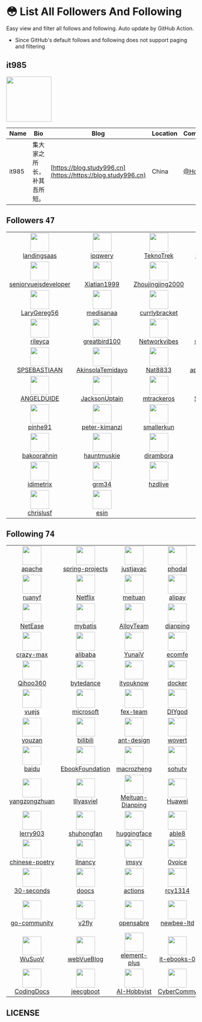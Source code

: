 # 😳 List All Followers And Following

 Easy view and filter all follows and following. Auto update by GitHub Action.

- Since GitHub's default follows and following does not support paging and filtering

## it985

<img src="https://private-avatars.githubusercontent.com/u/62421120?jwt=eyJhbGciOiJIUzI1NiIsInR5cCI6IkpXVCJ9.eyJpc3MiOiJnaXRodWIuY29tIiwiYXVkIjoicmF3LmdpdGh1YnVzZXJjb250ZW50LmNvbSIsImtleSI6ImtleTEiLCJleHAiOjE3MzQ2MjE3ODAsIm5iZiI6MTczNDYyMDU4MCwicGF0aCI6Ii91LzYyNDIxMTIwIn0.Ti0HHlPISZYPxPCIPzi6G5D4WeGWBOpH-crtEZoss-8&v=4" width="120" />

| Name | Bio | Blog | Location | Company |
| -- | -- | -- | -- | -- |
| it985 | 集大家之所长，补其吾所短。 | [https://blog.study996.cn](https://https://blog.study996.cn) | China | [@Home](https://github.com/Home) |

## Followers <kbd>47</kbd>

<table>
  <tr>
    <td width="150" align="center">
      <a href="https://github.com/landingsaas">
        <img src="https://private-avatars.githubusercontent.com/u/189771701?jwt=eyJhbGciOiJIUzI1NiIsInR5cCI6IkpXVCJ9.eyJpc3MiOiJnaXRodWIuY29tIiwiYXVkIjoicmF3LmdpdGh1YnVzZXJjb250ZW50LmNvbSIsImtleSI6ImtleTEiLCJleHAiOjE3MzQ2MjIwMjAsIm5iZiI6MTczNDYyMDgyMCwicGF0aCI6Ii91LzE4OTc3MTcwMSJ9.NhttVhNQClTW5odlkbsKPWO-f83JoyfXTr1_KVhDceQ&v=4" width="50" />
        <br />
        landingsaas
      </a>
    </td>
    <td width="150" align="center">
      <a href="https://github.com/ipqwery">
        <img src="https://private-avatars.githubusercontent.com/u/188051590?jwt=eyJhbGciOiJIUzI1NiIsInR5cCI6IkpXVCJ9.eyJpc3MiOiJnaXRodWIuY29tIiwiYXVkIjoicmF3LmdpdGh1YnVzZXJjb250ZW50LmNvbSIsImtleSI6ImtleTEiLCJleHAiOjE3MzQ2MjIxNDAsIm5iZiI6MTczNDYyMDk0MCwicGF0aCI6Ii91LzE4ODA1MTU5MCJ9.PbZEznWllF0waPq9uNf-evHWZm0zd-fHEkL3_8TSh2I&v=4" width="50" />
        <br />
        ipqwery
      </a>
    </td>
    <td width="150" align="center">
      <a href="https://github.com/TeknoTrek">
        <img src="https://private-avatars.githubusercontent.com/u/183313133?jwt=eyJhbGciOiJIUzI1NiIsInR5cCI6IkpXVCJ9.eyJpc3MiOiJnaXRodWIuY29tIiwiYXVkIjoicmF3LmdpdGh1YnVzZXJjb250ZW50LmNvbSIsImtleSI6ImtleTEiLCJleHAiOjE3MzQ2MjIzMjAsIm5iZiI6MTczNDYyMTEyMCwicGF0aCI6Ii91LzE4MzMxMzEzMyJ9.kuDy07pmvDVU1njq0UeJlQk1HpBEDCj42AiMDQ-txwE&v=4" width="50" />
        <br />
        TeknoTrek
      </a>
    </td>
    <td width="150" align="center">
      <a href="https://github.com/Mrwiziwig">
        <img src="https://private-avatars.githubusercontent.com/u/178765255?jwt=eyJhbGciOiJIUzI1NiIsInR5cCI6IkpXVCJ9.eyJpc3MiOiJnaXRodWIuY29tIiwiYXVkIjoicmF3LmdpdGh1YnVzZXJjb250ZW50LmNvbSIsImtleSI6ImtleTEiLCJleHAiOjE3MzQ2MjE3ODAsIm5iZiI6MTczNDYyMDU4MCwicGF0aCI6Ii91LzE3ODc2NTI1NSJ9.d-s7nURqkL6EeshM8T0ZEIt0f2eoVWmXuQLauAEipoo&v=4" width="50" />
        <br />
        Mrwiziwig
      </a>
    </td>
    <td width="150" align="center">
      <a href="https://github.com/g0fcn">
        <img src="https://private-avatars.githubusercontent.com/u/156695055?jwt=eyJhbGciOiJIUzI1NiIsInR5cCI6IkpXVCJ9.eyJpc3MiOiJnaXRodWIuY29tIiwiYXVkIjoicmF3LmdpdGh1YnVzZXJjb250ZW50LmNvbSIsImtleSI6ImtleTEiLCJleHAiOjE3MzQ2MjE5NjAsIm5iZiI6MTczNDYyMDc2MCwicGF0aCI6Ii91LzE1NjY5NTA1NSJ9.phQ1g0rCsiboJzDhti2_uGPqdqQhxGIpa7TY7T28sXY&v=4" width="50" />
        <br />
        g0fcn
      </a>
    </td>
  </tr><tr>
    <td width="150" align="center">
      <a href="https://github.com/seniorvuejsdeveloper">
        <img src="https://private-avatars.githubusercontent.com/u/147451557?jwt=eyJhbGciOiJIUzI1NiIsInR5cCI6IkpXVCJ9.eyJpc3MiOiJnaXRodWIuY29tIiwiYXVkIjoicmF3LmdpdGh1YnVzZXJjb250ZW50LmNvbSIsImtleSI6ImtleTEiLCJleHAiOjE3MzQ2MjE5MDAsIm5iZiI6MTczNDYyMDcwMCwicGF0aCI6Ii91LzE0NzQ1MTU1NyJ9.XYsbk3u38t6wPnt-xkN18chyKBFYngzaVF6hBy8Hw3g&v=4" width="50" />
        <br />
        seniorvuejsdeveloper
      </a>
    </td>
    <td width="150" align="center">
      <a href="https://github.com/Xiatian1999">
        <img src="https://private-avatars.githubusercontent.com/u/137675208?jwt=eyJhbGciOiJIUzI1NiIsInR5cCI6IkpXVCJ9.eyJpc3MiOiJnaXRodWIuY29tIiwiYXVkIjoicmF3LmdpdGh1YnVzZXJjb250ZW50LmNvbSIsImtleSI6ImtleTEiLCJleHAiOjE3MzQ2MjI0NDAsIm5iZiI6MTczNDYyMTI0MCwicGF0aCI6Ii91LzEzNzY3NTIwOCJ9.y8sP2fmJZ6QJfx9weFstRQvGa2HrUGNePH-KbQJcCPc&v=4" width="50" />
        <br />
        Xiatian1999
      </a>
    </td>
    <td width="150" align="center">
      <a href="https://github.com/Zhoujingjing2000">
        <img src="https://private-avatars.githubusercontent.com/u/137674041?jwt=eyJhbGciOiJIUzI1NiIsInR5cCI6IkpXVCJ9.eyJpc3MiOiJnaXRodWIuY29tIiwiYXVkIjoicmF3LmdpdGh1YnVzZXJjb250ZW50LmNvbSIsImtleSI6ImtleTEiLCJleHAiOjE3MzQ2MjI0NDAsIm5iZiI6MTczNDYyMTI0MCwicGF0aCI6Ii91LzEzNzY3NDA0MSJ9.PWHva53hoQC4Cx1To7r_C3bR8gCZyE3AB1GWaxHWKc4&v=4" width="50" />
        <br />
        Zhoujingjing2000
      </a>
    </td>
    <td width="150" align="center">
      <a href="https://github.com/Elnorre">
        <img src="https://private-avatars.githubusercontent.com/u/137526264?jwt=eyJhbGciOiJIUzI1NiIsInR5cCI6IkpXVCJ9.eyJpc3MiOiJnaXRodWIuY29tIiwiYXVkIjoicmF3LmdpdGh1YnVzZXJjb250ZW50LmNvbSIsImtleSI6ImtleTEiLCJleHAiOjE3MzQ2MjE5NjAsIm5iZiI6MTczNDYyMDc2MCwicGF0aCI6Ii91LzEzNzUyNjI2NCJ9.UqGMIxt2oGdNe47rhggTKSZVDLfuFnAj7UD4eLIUy7I&v=4" width="50" />
        <br />
        Elnorre
      </a>
    </td>
    <td width="150" align="center">
      <a href="https://github.com/tufanakcay">
        <img src="https://private-avatars.githubusercontent.com/u/132299647?jwt=eyJhbGciOiJIUzI1NiIsInR5cCI6IkpXVCJ9.eyJpc3MiOiJnaXRodWIuY29tIiwiYXVkIjoicmF3LmdpdGh1YnVzZXJjb250ZW50LmNvbSIsImtleSI6ImtleTEiLCJleHAiOjE3MzQ2MjIzMjAsIm5iZiI6MTczNDYyMTEyMCwicGF0aCI6Ii91LzEzMjI5OTY0NyJ9.1kZAga2HmOhdXahb_wxwedR2sfIN0u5TVTKwpjrkslc&v=4" width="50" />
        <br />
        tufanakcay
      </a>
    </td>
  </tr><tr>
    <td width="150" align="center">
      <a href="https://github.com/LaryGereg56">
        <img src="https://private-avatars.githubusercontent.com/u/131237404?jwt=eyJhbGciOiJIUzI1NiIsInR5cCI6IkpXVCJ9.eyJpc3MiOiJnaXRodWIuY29tIiwiYXVkIjoicmF3LmdpdGh1YnVzZXJjb250ZW50LmNvbSIsImtleSI6ImtleTEiLCJleHAiOjE3MzQ2MjIwODAsIm5iZiI6MTczNDYyMDg4MCwicGF0aCI6Ii91LzEzMTIzNzQwNCJ9.4eu3nygBd_jXzCSFyq7YsSAK3U-kZoptPuW_5OMNBQY&v=4" width="50" />
        <br />
        LaryGereg56
      </a>
    </td>
    <td width="150" align="center">
      <a href="https://github.com/medisanaa">
        <img src="https://private-avatars.githubusercontent.com/u/129278737?jwt=eyJhbGciOiJIUzI1NiIsInR5cCI6IkpXVCJ9.eyJpc3MiOiJnaXRodWIuY29tIiwiYXVkIjoicmF3LmdpdGh1YnVzZXJjb250ZW50LmNvbSIsImtleSI6ImtleTEiLCJleHAiOjE3MzQ2MjE2NjAsIm5iZiI6MTczNDYyMDQ2MCwicGF0aCI6Ii91LzEyOTI3ODczNyJ9.gUzwUMGyPCwnOuKhyQsaI7evIYueRxg9rvP4UXq_hWA&v=4" width="50" />
        <br />
        medisanaa
      </a>
    </td>
    <td width="150" align="center">
      <a href="https://github.com/currlybracket">
        <img src="https://private-avatars.githubusercontent.com/u/129277849?jwt=eyJhbGciOiJIUzI1NiIsInR5cCI6IkpXVCJ9.eyJpc3MiOiJnaXRodWIuY29tIiwiYXVkIjoicmF3LmdpdGh1YnVzZXJjb250ZW50LmNvbSIsImtleSI6ImtleTEiLCJleHAiOjE3MzQ2MjE5MDAsIm5iZiI6MTczNDYyMDcwMCwicGF0aCI6Ii91LzEyOTI3Nzg0OSJ9.c0t8ojbuVyhe2oMxMTip3tZTtg4BIdG3nsNEeWygY0Q&v=4" width="50" />
        <br />
        currlybracket
      </a>
    </td>
    <td width="150" align="center">
      <a href="https://github.com/alexica32">
        <img src="https://private-avatars.githubusercontent.com/u/129276251?jwt=eyJhbGciOiJIUzI1NiIsInR5cCI6IkpXVCJ9.eyJpc3MiOiJnaXRodWIuY29tIiwiYXVkIjoicmF3LmdpdGh1YnVzZXJjb250ZW50LmNvbSIsImtleSI6ImtleTEiLCJleHAiOjE3MzQ2MjE5MDAsIm5iZiI6MTczNDYyMDcwMCwicGF0aCI6Ii91LzEyOTI3NjI1MSJ9.R0KUc20ldPoxvTdQBIyyxDrvBlyzn_jcd4azShZOOuo&v=4" width="50" />
        <br />
        alexica32
      </a>
    </td>
    <td width="150" align="center">
      <a href="https://github.com/tacknuzz">
        <img src="https://private-avatars.githubusercontent.com/u/129225953?jwt=eyJhbGciOiJIUzI1NiIsInR5cCI6IkpXVCJ9.eyJpc3MiOiJnaXRodWIuY29tIiwiYXVkIjoicmF3LmdpdGh1YnVzZXJjb250ZW50LmNvbSIsImtleSI6ImtleTEiLCJleHAiOjE3MzQ2MjE3MjAsIm5iZiI6MTczNDYyMDUyMCwicGF0aCI6Ii91LzEyOTIyNTk1MyJ9.boQRMkn2r0mh2iLqc-uitcRgQunD28XYYQ4yVFuDyEI&v=4" width="50" />
        <br />
        tacknuzz
      </a>
    </td>
  </tr><tr>
    <td width="150" align="center">
      <a href="https://github.com/rileyca">
        <img src="https://private-avatars.githubusercontent.com/u/129225230?jwt=eyJhbGciOiJIUzI1NiIsInR5cCI6IkpXVCJ9.eyJpc3MiOiJnaXRodWIuY29tIiwiYXVkIjoicmF3LmdpdGh1YnVzZXJjb250ZW50LmNvbSIsImtleSI6ImtleTEiLCJleHAiOjE3MzQ2MjIyMDAsIm5iZiI6MTczNDYyMTAwMCwicGF0aCI6Ii91LzEyOTIyNTIzMCJ9.t-NayBwxcfBqB4-JE-dmfYm-zL24bWjJozmlkdRTt3I&v=4" width="50" />
        <br />
        rileyca
      </a>
    </td>
    <td width="150" align="center">
      <a href="https://github.com/greatbird100">
        <img src="https://private-avatars.githubusercontent.com/u/123626877?jwt=eyJhbGciOiJIUzI1NiIsInR5cCI6IkpXVCJ9.eyJpc3MiOiJnaXRodWIuY29tIiwiYXVkIjoicmF3LmdpdGh1YnVzZXJjb250ZW50LmNvbSIsImtleSI6ImtleTEiLCJleHAiOjE3MzQ2MjE5NjAsIm5iZiI6MTczNDYyMDc2MCwicGF0aCI6Ii91LzEyMzYyNjg3NyJ9.2asXvefLjMZO7qIq7LU5NN4nXymJpRPfpcEwIRwHJiU&v=4" width="50" />
        <br />
        greatbird100
      </a>
    </td>
    <td width="150" align="center">
      <a href="https://github.com/Networkvibes">
        <img src="https://private-avatars.githubusercontent.com/u/117787512?jwt=eyJhbGciOiJIUzI1NiIsInR5cCI6IkpXVCJ9.eyJpc3MiOiJnaXRodWIuY29tIiwiYXVkIjoicmF3LmdpdGh1YnVzZXJjb250ZW50LmNvbSIsImtleSI6ImtleTEiLCJleHAiOjE3MzQ2MjI0NDAsIm5iZiI6MTczNDYyMTI0MCwicGF0aCI6Ii91LzExNzc4NzUxMiJ9.7VLmVDUXrnkhLKbV2rK_Onlr6m7YXV2GtPmJdM_9MIk&v=4" width="50" />
        <br />
        Networkvibes
      </a>
    </td>
    <td width="150" align="center">
      <a href="https://github.com/sjgsodjsna">
        <img src="https://private-avatars.githubusercontent.com/u/117784368?jwt=eyJhbGciOiJIUzI1NiIsInR5cCI6IkpXVCJ9.eyJpc3MiOiJnaXRodWIuY29tIiwiYXVkIjoicmF3LmdpdGh1YnVzZXJjb250ZW50LmNvbSIsImtleSI6ImtleTEiLCJleHAiOjE3MzQ2MjE4NDAsIm5iZiI6MTczNDYyMDY0MCwicGF0aCI6Ii91LzExNzc4NDM2OCJ9.yX9TmRZCCrw9iECUTI_Pxmha4PaZRkw-SONd_ZDp0Go&v=4" width="50" />
        <br />
        sjgsodjsna
      </a>
    </td>
    <td width="150" align="center">
      <a href="https://github.com/Nikavoguialy">
        <img src="https://private-avatars.githubusercontent.com/u/116597090?jwt=eyJhbGciOiJIUzI1NiIsInR5cCI6IkpXVCJ9.eyJpc3MiOiJnaXRodWIuY29tIiwiYXVkIjoicmF3LmdpdGh1YnVzZXJjb250ZW50LmNvbSIsImtleSI6ImtleTEiLCJleHAiOjE3MzQ2MjI1MDAsIm5iZiI6MTczNDYyMTMwMCwicGF0aCI6Ii91LzExNjU5NzA5MCJ9.1Uq2ulCgkVIW7WgLhJohVXcR0ABmEa91C0qBS4oJRiU&v=4" width="50" />
        <br />
        Nikavoguialy
      </a>
    </td>
  </tr><tr>
    <td width="150" align="center">
      <a href="https://github.com/SPSEBASTIAAN">
        <img src="https://private-avatars.githubusercontent.com/u/116257852?jwt=eyJhbGciOiJIUzI1NiIsInR5cCI6IkpXVCJ9.eyJpc3MiOiJnaXRodWIuY29tIiwiYXVkIjoicmF3LmdpdGh1YnVzZXJjb250ZW50LmNvbSIsImtleSI6ImtleTEiLCJleHAiOjE3MzQ2MjI0NDAsIm5iZiI6MTczNDYyMTI0MCwicGF0aCI6Ii91LzExNjI1Nzg1MiJ9.LifBsYD7sUCIC4Duczwynys7tn4JKu9KWTS1VMnwcSA&v=4" width="50" />
        <br />
        SPSEBASTIAAN
      </a>
    </td>
    <td width="150" align="center">
      <a href="https://github.com/AkinsolaTemidayo">
        <img src="https://private-avatars.githubusercontent.com/u/114838958?jwt=eyJhbGciOiJIUzI1NiIsInR5cCI6IkpXVCJ9.eyJpc3MiOiJnaXRodWIuY29tIiwiYXVkIjoicmF3LmdpdGh1YnVzZXJjb250ZW50LmNvbSIsImtleSI6ImtleTEiLCJleHAiOjE3MzQ2MjE3MjAsIm5iZiI6MTczNDYyMDUyMCwicGF0aCI6Ii91LzExNDgzODk1OCJ9.Puo8RgMelPxa4scVgRWCSENht8UBUzURo7EmLVHa7Uc&v=4" width="50" />
        <br />
        AkinsolaTemidayo
      </a>
    </td>
    <td width="150" align="center">
      <a href="https://github.com/Nat8833">
        <img src="https://private-avatars.githubusercontent.com/u/114831614?jwt=eyJhbGciOiJIUzI1NiIsInR5cCI6IkpXVCJ9.eyJpc3MiOiJnaXRodWIuY29tIiwiYXVkIjoicmF3LmdpdGh1YnVzZXJjb250ZW50LmNvbSIsImtleSI6ImtleTEiLCJleHAiOjE3MzQ2MjIyNjAsIm5iZiI6MTczNDYyMTA2MCwicGF0aCI6Ii91LzExNDgzMTYxNCJ9.6DJEeRs4BjUumEf0idrflRcNaOvKwYOK7ZR3t6ipR78&v=4" width="50" />
        <br />
        Nat8833
      </a>
    </td>
    <td width="150" align="center">
      <a href="https://github.com/appgenerable">
        <img src="https://private-avatars.githubusercontent.com/u/114630840?jwt=eyJhbGciOiJIUzI1NiIsInR5cCI6IkpXVCJ9.eyJpc3MiOiJnaXRodWIuY29tIiwiYXVkIjoicmF3LmdpdGh1YnVzZXJjb250ZW50LmNvbSIsImtleSI6ImtleTEiLCJleHAiOjE3MzQ2MjI0NDAsIm5iZiI6MTczNDYyMTI0MCwicGF0aCI6Ii91LzExNDYzMDg0MCJ9.8Ag65dytZ0wS7kDOecGGhMB4Dq61o7tJJWaVMtcjHEc&v=4" width="50" />
        <br />
        appgenerable
      </a>
    </td>
    <td width="150" align="center">
      <a href="https://github.com/Whiskey992">
        <img src="https://private-avatars.githubusercontent.com/u/113369543?jwt=eyJhbGciOiJIUzI1NiIsInR5cCI6IkpXVCJ9.eyJpc3MiOiJnaXRodWIuY29tIiwiYXVkIjoicmF3LmdpdGh1YnVzZXJjb250ZW50LmNvbSIsImtleSI6ImtleTEiLCJleHAiOjE3MzQ2MjIzMjAsIm5iZiI6MTczNDYyMTEyMCwicGF0aCI6Ii91LzExMzM2OTU0MyJ9.kuNX3FvtPMZuGCHy0Kj7SkyFWJgcS7rLQtaIn3mledY&v=4" width="50" />
        <br />
        Whiskey992
      </a>
    </td>
  </tr><tr>
    <td width="150" align="center">
      <a href="https://github.com/ANGELDUIDE">
        <img src="https://private-avatars.githubusercontent.com/u/112624817?jwt=eyJhbGciOiJIUzI1NiIsInR5cCI6IkpXVCJ9.eyJpc3MiOiJnaXRodWIuY29tIiwiYXVkIjoicmF3LmdpdGh1YnVzZXJjb250ZW50LmNvbSIsImtleSI6ImtleTEiLCJleHAiOjE3MzQ2MjIzODAsIm5iZiI6MTczNDYyMTE4MCwicGF0aCI6Ii91LzExMjYyNDgxNyJ9.0V93Jv9C_lfD4cSdfUjT0VFl3RnhYa8exFyRXMkhBt8&v=4" width="50" />
        <br />
        ANGELDUIDE
      </a>
    </td>
    <td width="150" align="center">
      <a href="https://github.com/JacksonUptain">
        <img src="https://private-avatars.githubusercontent.com/u/111402072?jwt=eyJhbGciOiJIUzI1NiIsInR5cCI6IkpXVCJ9.eyJpc3MiOiJnaXRodWIuY29tIiwiYXVkIjoicmF3LmdpdGh1YnVzZXJjb250ZW50LmNvbSIsImtleSI6ImtleTEiLCJleHAiOjE3MzQ2MjE3MjAsIm5iZiI6MTczNDYyMDUyMCwicGF0aCI6Ii91LzExMTQwMjA3MiJ9.2wKo97amdis_8ddpmp8RPXs6___Wvq2FJIj_5hEVtBY&v=4" width="50" />
        <br />
        JacksonUptain
      </a>
    </td>
    <td width="150" align="center">
      <a href="https://github.com/mtrackeros">
        <img src="https://private-avatars.githubusercontent.com/u/111332738?jwt=eyJhbGciOiJIUzI1NiIsInR5cCI6IkpXVCJ9.eyJpc3MiOiJnaXRodWIuY29tIiwiYXVkIjoicmF3LmdpdGh1YnVzZXJjb250ZW50LmNvbSIsImtleSI6ImtleTEiLCJleHAiOjE3MzQ2MjIwMjAsIm5iZiI6MTczNDYyMDgyMCwicGF0aCI6Ii91LzExMTMzMjczOCJ9.0DBCzUvGbkvhJdSTGKOpO5du6yCTujIlHAT-QB0QjDQ&v=4" width="50" />
        <br />
        mtrackeros
      </a>
    </td>
    <td width="150" align="center">
      <a href="https://github.com/SIMPHIWT">
        <img src="https://private-avatars.githubusercontent.com/u/96369846?jwt=eyJhbGciOiJIUzI1NiIsInR5cCI6IkpXVCJ9.eyJpc3MiOiJnaXRodWIuY29tIiwiYXVkIjoicmF3LmdpdGh1YnVzZXJjb250ZW50LmNvbSIsImtleSI6ImtleTEiLCJleHAiOjE3MzQ2MjE3MjAsIm5iZiI6MTczNDYyMDUyMCwicGF0aCI6Ii91Lzk2MzY5ODQ2In0.8DC_e52FZar3oKw2epUm371ecL1tS5xn60YpGoz2RIA&v=4" width="50" />
        <br />
        SIMPHIWT
      </a>
    </td>
    <td width="150" align="center">
      <a href="https://github.com/Th1983">
        <img src="https://private-avatars.githubusercontent.com/u/88440987?jwt=eyJhbGciOiJIUzI1NiIsInR5cCI6IkpXVCJ9.eyJpc3MiOiJnaXRodWIuY29tIiwiYXVkIjoicmF3LmdpdGh1YnVzZXJjb250ZW50LmNvbSIsImtleSI6ImtleTEiLCJleHAiOjE3MzQ2MjI0NDAsIm5iZiI6MTczNDYyMTI0MCwicGF0aCI6Ii91Lzg4NDQwOTg3In0.RhIRIX1hwwLQL-i1E4GNgkDEAOmwC9mbnNCX2sSAYsw&v=4" width="50" />
        <br />
        Th1983
      </a>
    </td>
  </tr><tr>
    <td width="150" align="center">
      <a href="https://github.com/pinhe91">
        <img src="https://private-avatars.githubusercontent.com/u/79625284?jwt=eyJhbGciOiJIUzI1NiIsInR5cCI6IkpXVCJ9.eyJpc3MiOiJnaXRodWIuY29tIiwiYXVkIjoicmF3LmdpdGh1YnVzZXJjb250ZW50LmNvbSIsImtleSI6ImtleTEiLCJleHAiOjE3MzQ2MjIyMDAsIm5iZiI6MTczNDYyMTAwMCwicGF0aCI6Ii91Lzc5NjI1Mjg0In0.tgG12HlnT1DQy_4NF_4VNs9Ep974gzArmroZmTNft6k&v=4" width="50" />
        <br />
        pinhe91
      </a>
    </td>
    <td width="150" align="center">
      <a href="https://github.com/peter-kimanzi">
        <img src="https://private-avatars.githubusercontent.com/u/71552773?jwt=eyJhbGciOiJIUzI1NiIsInR5cCI6IkpXVCJ9.eyJpc3MiOiJnaXRodWIuY29tIiwiYXVkIjoicmF3LmdpdGh1YnVzZXJjb250ZW50LmNvbSIsImtleSI6ImtleTEiLCJleHAiOjE3MzQ2MjI1MDAsIm5iZiI6MTczNDYyMTMwMCwicGF0aCI6Ii91LzcxNTUyNzczIn0.zw0KnycQmjb7rB5HvkiJW8bjVYoji_nkNjS81SrgnGA&v=4" width="50" />
        <br />
        peter-kimanzi
      </a>
    </td>
    <td width="150" align="center">
      <a href="https://github.com/smallerkun">
        <img src="https://private-avatars.githubusercontent.com/u/62697048?jwt=eyJhbGciOiJIUzI1NiIsInR5cCI6IkpXVCJ9.eyJpc3MiOiJnaXRodWIuY29tIiwiYXVkIjoicmF3LmdpdGh1YnVzZXJjb250ZW50LmNvbSIsImtleSI6ImtleTEiLCJleHAiOjE3MzQ2MjE2NjAsIm5iZiI6MTczNDYyMDQ2MCwicGF0aCI6Ii91LzYyNjk3MDQ4In0.Ah5zqKo4n9-8Oh9GGxrCyM5sm9MJ4dPUfJk1woT7JaY&v=4" width="50" />
        <br />
        smallerkun
      </a>
    </td>
    <td width="150" align="center">
      <a href="https://github.com/surfskyio">
        <img src="https://private-avatars.githubusercontent.com/u/59265835?jwt=eyJhbGciOiJIUzI1NiIsInR5cCI6IkpXVCJ9.eyJpc3MiOiJnaXRodWIuY29tIiwiYXVkIjoicmF3LmdpdGh1YnVzZXJjb250ZW50LmNvbSIsImtleSI6ImtleTEiLCJleHAiOjE3MzQ2MjIzMjAsIm5iZiI6MTczNDYyMTEyMCwicGF0aCI6Ii91LzU5MjY1ODM1In0.xN1SEVGml9_6qHIB1yD3Ig5Gna_0KjG3ZoCeVdIFtj0&v=4" width="50" />
        <br />
        surfskyio
      </a>
    </td>
    <td width="150" align="center">
      <a href="https://github.com/nholuongut">
        <img src="https://private-avatars.githubusercontent.com/u/58627821?jwt=eyJhbGciOiJIUzI1NiIsInR5cCI6IkpXVCJ9.eyJpc3MiOiJnaXRodWIuY29tIiwiYXVkIjoicmF3LmdpdGh1YnVzZXJjb250ZW50LmNvbSIsImtleSI6ImtleTEiLCJleHAiOjE3MzQ2MjIwODAsIm5iZiI6MTczNDYyMDg4MCwicGF0aCI6Ii91LzU4NjI3ODIxIn0.1tA2Au_3mer5WlegNQfDIYK4XKHMnxHav847P2bIBaM&v=4" width="50" />
        <br />
        nholuongut
      </a>
    </td>
  </tr><tr>
    <td width="150" align="center">
      <a href="https://github.com/bakoorahnin">
        <img src="https://private-avatars.githubusercontent.com/u/46295417?jwt=eyJhbGciOiJIUzI1NiIsInR5cCI6IkpXVCJ9.eyJpc3MiOiJnaXRodWIuY29tIiwiYXVkIjoicmF3LmdpdGh1YnVzZXJjb250ZW50LmNvbSIsImtleSI6ImtleTEiLCJleHAiOjE3MzQ2MjIzMjAsIm5iZiI6MTczNDYyMTEyMCwicGF0aCI6Ii91LzQ2Mjk1NDE3In0.0pkHL5OS1AzjhN29JgZQ4HsPjyizOMGVwonyIn0-EtE&v=4" width="50" />
        <br />
        bakoorahnin
      </a>
    </td>
    <td width="150" align="center">
      <a href="https://github.com/hauntmuskie">
        <img src="https://private-avatars.githubusercontent.com/u/46187240?jwt=eyJhbGciOiJIUzI1NiIsInR5cCI6IkpXVCJ9.eyJpc3MiOiJnaXRodWIuY29tIiwiYXVkIjoicmF3LmdpdGh1YnVzZXJjb250ZW50LmNvbSIsImtleSI6ImtleTEiLCJleHAiOjE3MzQ2MjIyNjAsIm5iZiI6MTczNDYyMTA2MCwicGF0aCI6Ii91LzQ2MTg3MjQwIn0.S2ESgVTMA6xQKnituxYm9Xab7aEyjoK1v4X_w_gcTaU&v=4" width="50" />
        <br />
        hauntmuskie
      </a>
    </td>
    <td width="150" align="center">
      <a href="https://github.com/dirambora">
        <img src="https://private-avatars.githubusercontent.com/u/42798758?jwt=eyJhbGciOiJIUzI1NiIsInR5cCI6IkpXVCJ9.eyJpc3MiOiJnaXRodWIuY29tIiwiYXVkIjoicmF3LmdpdGh1YnVzZXJjb250ZW50LmNvbSIsImtleSI6ImtleTEiLCJleHAiOjE3MzQ2MjE5NjAsIm5iZiI6MTczNDYyMDc2MCwicGF0aCI6Ii91LzQyNzk4NzU4In0.mwlRycwaxyw_UHvCy8sBl9swrS7hCLRD6jvuzz-XeOI&v=4" width="50" />
        <br />
        dirambora
      </a>
    </td>
    <td width="150" align="center">
      <a href="https://github.com/kaka-jia">
        <img src="https://private-avatars.githubusercontent.com/u/25244657?jwt=eyJhbGciOiJIUzI1NiIsInR5cCI6IkpXVCJ9.eyJpc3MiOiJnaXRodWIuY29tIiwiYXVkIjoicmF3LmdpdGh1YnVzZXJjb250ZW50LmNvbSIsImtleSI6ImtleTEiLCJleHAiOjE3MzQ2MjIwODAsIm5iZiI6MTczNDYyMDg4MCwicGF0aCI6Ii91LzI1MjQ0NjU3In0.0xT7_kHkW-1zMvWnG_aEQ3tUFuvoXPxt3sleN1zzEts&v=4" width="50" />
        <br />
        kaka-jia
      </a>
    </td>
    <td width="150" align="center">
      <a href="https://github.com/alvin-tosh">
        <img src="https://private-avatars.githubusercontent.com/u/13796386?jwt=eyJhbGciOiJIUzI1NiIsInR5cCI6IkpXVCJ9.eyJpc3MiOiJnaXRodWIuY29tIiwiYXVkIjoicmF3LmdpdGh1YnVzZXJjb250ZW50LmNvbSIsImtleSI6ImtleTEiLCJleHAiOjE3MzQ2MjIwMjAsIm5iZiI6MTczNDYyMDgyMCwicGF0aCI6Ii91LzEzNzk2Mzg2In0.h6lmxEzibUMecQVr-gBrTDXxSPPT5i1T_CGZud0Qth0&v=4" width="50" />
        <br />
        alvin-tosh
      </a>
    </td>
  </tr><tr>
    <td width="150" align="center">
      <a href="https://github.com/idimetrix">
        <img src="https://private-avatars.githubusercontent.com/u/6536323?jwt=eyJhbGciOiJIUzI1NiIsInR5cCI6IkpXVCJ9.eyJpc3MiOiJnaXRodWIuY29tIiwiYXVkIjoicmF3LmdpdGh1YnVzZXJjb250ZW50LmNvbSIsImtleSI6ImtleTEiLCJleHAiOjE3MzQ2MjE4NDAsIm5iZiI6MTczNDYyMDY0MCwicGF0aCI6Ii91LzY1MzYzMjMifQ.BOZ09lbXjCPK1IHDDD2GXYrnMUn9Nj8HhfdNkZACMM8&v=4" width="50" />
        <br />
        idimetrix
      </a>
    </td>
    <td width="150" align="center">
      <a href="https://github.com/grm34">
        <img src="https://private-avatars.githubusercontent.com/u/6394023?jwt=eyJhbGciOiJIUzI1NiIsInR5cCI6IkpXVCJ9.eyJpc3MiOiJnaXRodWIuY29tIiwiYXVkIjoicmF3LmdpdGh1YnVzZXJjb250ZW50LmNvbSIsImtleSI6ImtleTEiLCJleHAiOjE3MzQ2MjE3MjAsIm5iZiI6MTczNDYyMDUyMCwicGF0aCI6Ii91LzYzOTQwMjMifQ.hOSd8b3WldtrapfZe_qhrWWl6f-HaJ-1wb3wdafjgTE&v=4" width="50" />
        <br />
        grm34
      </a>
    </td>
    <td width="150" align="center">
      <a href="https://github.com/hzdlive">
        <img src="https://private-avatars.githubusercontent.com/u/3319136?jwt=eyJhbGciOiJIUzI1NiIsInR5cCI6IkpXVCJ9.eyJpc3MiOiJnaXRodWIuY29tIiwiYXVkIjoicmF3LmdpdGh1YnVzZXJjb250ZW50LmNvbSIsImtleSI6ImtleTEiLCJleHAiOjE3MzQ2MjIwMjAsIm5iZiI6MTczNDYyMDgyMCwicGF0aCI6Ii91LzMzMTkxMzYifQ.jX-bB8GvlsSM5wQga7_gD5EsQ7HRfA2kbrNw83bQHXY&v=4" width="50" />
        <br />
        hzdlive
      </a>
    </td>
    <td width="150" align="center">
      <a href="https://github.com/Leoche">
        <img src="https://private-avatars.githubusercontent.com/u/1678699?jwt=eyJhbGciOiJIUzI1NiIsInR5cCI6IkpXVCJ9.eyJpc3MiOiJnaXRodWIuY29tIiwiYXVkIjoicmF3LmdpdGh1YnVzZXJjb250ZW50LmNvbSIsImtleSI6ImtleTEiLCJleHAiOjE3MzQ2MjE3MjAsIm5iZiI6MTczNDYyMDUyMCwicGF0aCI6Ii91LzE2Nzg2OTkifQ.ARtPYvKzeVGVlL2BnMyAsNyqetriYStADkITHq5dAY8&v=4" width="50" />
        <br />
        Leoche
      </a>
    </td>
    <td width="150" align="center">
      <a href="https://github.com/trinhminhtriet">
        <img src="https://private-avatars.githubusercontent.com/u/1650997?jwt=eyJhbGciOiJIUzI1NiIsInR5cCI6IkpXVCJ9.eyJpc3MiOiJnaXRodWIuY29tIiwiYXVkIjoicmF3LmdpdGh1YnVzZXJjb250ZW50LmNvbSIsImtleSI6ImtleTEiLCJleHAiOjE3MzQ2MjI1MDAsIm5iZiI6MTczNDYyMTMwMCwicGF0aCI6Ii91LzE2NTA5OTcifQ.ntYKQEyimEt8aDlwGE139UB2eTYi9hl2yLb7SLwLtJQ&v=4" width="50" />
        <br />
        trinhminhtriet
      </a>
    </td>
  </tr><tr>
    <td width="150" align="center">
      <a href="https://github.com/chrislusf">
        <img src="https://private-avatars.githubusercontent.com/u/1543151?jwt=eyJhbGciOiJIUzI1NiIsInR5cCI6IkpXVCJ9.eyJpc3MiOiJnaXRodWIuY29tIiwiYXVkIjoicmF3LmdpdGh1YnVzZXJjb250ZW50LmNvbSIsImtleSI6ImtleTEiLCJleHAiOjE3MzQ2MjIzODAsIm5iZiI6MTczNDYyMTE4MCwicGF0aCI6Ii91LzE1NDMxNTEifQ.pBL9zFdrjCr4DQJ7tNV_tP1nSHiJtrPqYbSA6PvW_WE&v=4" width="50" />
        <br />
        chrislusf
      </a>
    </td>
    <td width="150" align="center">
      <a href="https://github.com/esin">
        <img src="https://private-avatars.githubusercontent.com/u/69767?jwt=eyJhbGciOiJIUzI1NiIsInR5cCI6IkpXVCJ9.eyJpc3MiOiJnaXRodWIuY29tIiwiYXVkIjoicmF3LmdpdGh1YnVzZXJjb250ZW50LmNvbSIsImtleSI6ImtleTEiLCJleHAiOjE3MzQ2MjE5NjAsIm5iZiI6MTczNDYyMDc2MCwicGF0aCI6Ii91LzY5NzY3In0.4Lw9z_yzMUBG219dgWQL3qkPeNZoWDuCybjQuPjUs7s&v=4" width="50" />
        <br />
        esin
      </a>
    </td>
    <td width="150" align="center">
    </td>
    <td width="150" align="center">
    </td>
    <td width="150" align="center">
    </td>
  </tr>
</table>

## Following <kbd>74</kbd>

<table>
  <tr>
    <td width="150" align="center">
      <a href="https://github.com/apache">
        <img src="https://private-avatars.githubusercontent.com/u/47359?jwt=eyJhbGciOiJIUzI1NiIsInR5cCI6IkpXVCJ9.eyJpc3MiOiJnaXRodWIuY29tIiwiYXVkIjoicmF3LmdpdGh1YnVzZXJjb250ZW50LmNvbSIsImtleSI6ImtleTEiLCJleHAiOjE3MzQ2MjE2NjAsIm5iZiI6MTczNDYyMDQ2MCwicGF0aCI6Ii91LzQ3MzU5In0.7EjmEsRjrSs-7gxPx8xuLOhXSlEeNtTcf0vDKWDdskA&v=4" width="50" />
        <br />
        apache
      </a>
    </td>
    <td width="150" align="center">
      <a href="https://github.com/spring-projects">
        <img src="https://private-avatars.githubusercontent.com/u/317776?jwt=eyJhbGciOiJIUzI1NiIsInR5cCI6IkpXVCJ9.eyJpc3MiOiJnaXRodWIuY29tIiwiYXVkIjoicmF3LmdpdGh1YnVzZXJjb250ZW50LmNvbSIsImtleSI6ImtleTEiLCJleHAiOjE3MzQ2MjIwMjAsIm5iZiI6MTczNDYyMDgyMCwicGF0aCI6Ii91LzMxNzc3NiJ9.1o1-6DV7-3RzQtbwLoslp6-E0jaS_1bhwtuwqpLQrac&v=4" width="50" />
        <br />
        spring-projects
      </a>
    </td>
    <td width="150" align="center">
      <a href="https://github.com/justjavac">
        <img src="https://private-avatars.githubusercontent.com/u/359395?jwt=eyJhbGciOiJIUzI1NiIsInR5cCI6IkpXVCJ9.eyJpc3MiOiJnaXRodWIuY29tIiwiYXVkIjoicmF3LmdpdGh1YnVzZXJjb250ZW50LmNvbSIsImtleSI6ImtleTEiLCJleHAiOjE3MzQ2MjIxNDAsIm5iZiI6MTczNDYyMDk0MCwicGF0aCI6Ii91LzM1OTM5NSJ9.w2c8MOcY4CpqwwnDBUO8mMu2axXPPRE6zY9hTXgEufU&v=4" width="50" />
        <br />
        justjavac
      </a>
    </td>
    <td width="150" align="center">
      <a href="https://github.com/phodal">
        <img src="https://private-avatars.githubusercontent.com/u/472311?jwt=eyJhbGciOiJIUzI1NiIsInR5cCI6IkpXVCJ9.eyJpc3MiOiJnaXRodWIuY29tIiwiYXVkIjoicmF3LmdpdGh1YnVzZXJjb250ZW50LmNvbSIsImtleSI6ImtleTEiLCJleHAiOjE3MzQ2MjE5MDAsIm5iZiI6MTczNDYyMDcwMCwicGF0aCI6Ii91LzQ3MjMxMSJ9.AVcm8OBFz2qIl1E40-e2c7kO5z-IG_WnqQWdpRaIkp8&v=4" width="50" />
        <br />
        phodal
      </a>
    </td>
    <td width="150" align="center">
      <a href="https://github.com/yyx990803">
        <img src="https://private-avatars.githubusercontent.com/u/499550?jwt=eyJhbGciOiJIUzI1NiIsInR5cCI6IkpXVCJ9.eyJpc3MiOiJnaXRodWIuY29tIiwiYXVkIjoicmF3LmdpdGh1YnVzZXJjb250ZW50LmNvbSIsImtleSI6ImtleTEiLCJleHAiOjE3MzQ2MjE3MjAsIm5iZiI6MTczNDYyMDUyMCwicGF0aCI6Ii91LzQ5OTU1MCJ9.T8BrclXKNa6yW5-8F6KEYl0TkhXEW2FjMl7vMBK0j98&v=4" width="50" />
        <br />
        yyx990803
      </a>
    </td>
  </tr><tr>
    <td width="150" align="center">
      <a href="https://github.com/ruanyf">
        <img src="https://private-avatars.githubusercontent.com/u/905434?jwt=eyJhbGciOiJIUzI1NiIsInR5cCI6IkpXVCJ9.eyJpc3MiOiJnaXRodWIuY29tIiwiYXVkIjoicmF3LmdpdGh1YnVzZXJjb250ZW50LmNvbSIsImtleSI6ImtleTEiLCJleHAiOjE3MzQ2MjE2NjAsIm5iZiI6MTczNDYyMDQ2MCwicGF0aCI6Ii91LzkwNTQzNCJ9.2SBq7HPML26g4yMxmPtpC3LZn4Rpg5r04H7sdA08NHI&v=4" width="50" />
        <br />
        ruanyf
      </a>
    </td>
    <td width="150" align="center">
      <a href="https://github.com/Netflix">
        <img src="https://private-avatars.githubusercontent.com/u/913567?jwt=eyJhbGciOiJIUzI1NiIsInR5cCI6IkpXVCJ9.eyJpc3MiOiJnaXRodWIuY29tIiwiYXVkIjoicmF3LmdpdGh1YnVzZXJjb250ZW50LmNvbSIsImtleSI6ImtleTEiLCJleHAiOjE3MzQ2MjE5NjAsIm5iZiI6MTczNDYyMDc2MCwicGF0aCI6Ii91LzkxMzU2NyJ9.hA9w5ZVr1vsyzWJWNFFTJ8OXkkYfDQJpi8E2oFjKMnI&v=4" width="50" />
        <br />
        Netflix
      </a>
    </td>
    <td width="150" align="center">
      <a href="https://github.com/meituan">
        <img src="https://private-avatars.githubusercontent.com/u/977371?jwt=eyJhbGciOiJIUzI1NiIsInR5cCI6IkpXVCJ9.eyJpc3MiOiJnaXRodWIuY29tIiwiYXVkIjoicmF3LmdpdGh1YnVzZXJjb250ZW50LmNvbSIsImtleSI6ImtleTEiLCJleHAiOjE3MzQ2MjE3MjAsIm5iZiI6MTczNDYyMDUyMCwicGF0aCI6Ii91Lzk3NzM3MSJ9.fuwWyEu-ScDpDgsOp1TSnv8OTAizs4NtPPUPq42hvec&v=4" width="50" />
        <br />
        meituan
      </a>
    </td>
    <td width="150" align="center">
      <a href="https://github.com/alipay">
        <img src="https://private-avatars.githubusercontent.com/u/1299356?jwt=eyJhbGciOiJIUzI1NiIsInR5cCI6IkpXVCJ9.eyJpc3MiOiJnaXRodWIuY29tIiwiYXVkIjoicmF3LmdpdGh1YnVzZXJjb250ZW50LmNvbSIsImtleSI6ImtleTEiLCJleHAiOjE3MzQ2MjI1MDAsIm5iZiI6MTczNDYyMTMwMCwicGF0aCI6Ii91LzEyOTkzNTYifQ.oO1N2Z5q6jbx9f0D6DEC1CyOdQrNjY89cW10XchfVnE&v=4" width="50" />
        <br />
        alipay
      </a>
    </td>
    <td width="150" align="center">
      <a href="https://github.com/XiaoMi">
        <img src="https://private-avatars.githubusercontent.com/u/1309360?jwt=eyJhbGciOiJIUzI1NiIsInR5cCI6IkpXVCJ9.eyJpc3MiOiJnaXRodWIuY29tIiwiYXVkIjoicmF3LmdpdGh1YnVzZXJjb250ZW50LmNvbSIsImtleSI6ImtleTEiLCJleHAiOjE3MzQ2MjE3ODAsIm5iZiI6MTczNDYyMDU4MCwicGF0aCI6Ii91LzEzMDkzNjAifQ.vft6yYqVncJkfLnBPKnyihN76kUhwjTDr4DYs1bi_8o&v=4" width="50" />
        <br />
        XiaoMi
      </a>
    </td>
  </tr><tr>
    <td width="150" align="center">
      <a href="https://github.com/NetEase">
        <img src="https://private-avatars.githubusercontent.com/u/1460597?jwt=eyJhbGciOiJIUzI1NiIsInR5cCI6IkpXVCJ9.eyJpc3MiOiJnaXRodWIuY29tIiwiYXVkIjoicmF3LmdpdGh1YnVzZXJjb250ZW50LmNvbSIsImtleSI6ImtleTEiLCJleHAiOjE3MzQ2MjI1MDAsIm5iZiI6MTczNDYyMTMwMCwicGF0aCI6Ii91LzE0NjA1OTcifQ.jk4spyO1VKPl_ZZ30J1G4Q2-5PN4j66gsdWp7UCm4BA&v=4" width="50" />
        <br />
        NetEase
      </a>
    </td>
    <td width="150" align="center">
      <a href="https://github.com/mybatis">
        <img src="https://private-avatars.githubusercontent.com/u/1483254?jwt=eyJhbGciOiJIUzI1NiIsInR5cCI6IkpXVCJ9.eyJpc3MiOiJnaXRodWIuY29tIiwiYXVkIjoicmF3LmdpdGh1YnVzZXJjb250ZW50LmNvbSIsImtleSI6ImtleTEiLCJleHAiOjE3MzQ2MjE5NjAsIm5iZiI6MTczNDYyMDc2MCwicGF0aCI6Ii91LzE0ODMyNTQifQ.Ox5p14KMkWa-qHrjSSwKhouq3OjqSAbRbmSLqZAei4g&v=4" width="50" />
        <br />
        mybatis
      </a>
    </td>
    <td width="150" align="center">
      <a href="https://github.com/AlloyTeam">
        <img src="https://private-avatars.githubusercontent.com/u/1503033?jwt=eyJhbGciOiJIUzI1NiIsInR5cCI6IkpXVCJ9.eyJpc3MiOiJnaXRodWIuY29tIiwiYXVkIjoicmF3LmdpdGh1YnVzZXJjb250ZW50LmNvbSIsImtleSI6ImtleTEiLCJleHAiOjE3MzQ2MjI1MDAsIm5iZiI6MTczNDYyMTMwMCwicGF0aCI6Ii91LzE1MDMwMzMifQ.6_dtGKhLKkcWFc1CZYcrROsD4dwXhEoeczJ91X0YlPA&v=4" width="50" />
        <br />
        AlloyTeam
      </a>
    </td>
    <td width="150" align="center">
      <a href="https://github.com/dianping">
        <img src="https://private-avatars.githubusercontent.com/u/1539555?jwt=eyJhbGciOiJIUzI1NiIsInR5cCI6IkpXVCJ9.eyJpc3MiOiJnaXRodWIuY29tIiwiYXVkIjoicmF3LmdpdGh1YnVzZXJjb250ZW50LmNvbSIsImtleSI6ImtleTEiLCJleHAiOjE3MzQ2MjE2NjAsIm5iZiI6MTczNDYyMDQ2MCwicGF0aCI6Ii91LzE1Mzk1NTUifQ.E5hZYXbTipxYOXaDRSPa1tsoYCBl6mmx3I3y8Q6zdls&v=4" width="50" />
        <br />
        dianping
      </a>
    </td>
    <td width="150" align="center">
      <a href="https://github.com/jaywcjlove">
        <img src="https://private-avatars.githubusercontent.com/u/1680273?jwt=eyJhbGciOiJIUzI1NiIsInR5cCI6IkpXVCJ9.eyJpc3MiOiJnaXRodWIuY29tIiwiYXVkIjoicmF3LmdpdGh1YnVzZXJjb250ZW50LmNvbSIsImtleSI6ImtleTEiLCJleHAiOjE3MzQ2MjIyMDAsIm5iZiI6MTczNDYyMTAwMCwicGF0aCI6Ii91LzE2ODAyNzMifQ.XPJCdl5NvAVkTQ-fS481dcjGo7mWiEE2hVFJQZRM-Lc&v=4" width="50" />
        <br />
        jaywcjlove
      </a>
    </td>
  </tr><tr>
    <td width="150" align="center">
      <a href="https://github.com/crazy-max">
        <img src="https://private-avatars.githubusercontent.com/u/1951866?jwt=eyJhbGciOiJIUzI1NiIsInR5cCI6IkpXVCJ9.eyJpc3MiOiJnaXRodWIuY29tIiwiYXVkIjoicmF3LmdpdGh1YnVzZXJjb250ZW50LmNvbSIsImtleSI6ImtleTEiLCJleHAiOjE3MzQ2MjIxNDAsIm5iZiI6MTczNDYyMDk0MCwicGF0aCI6Ii91LzE5NTE4NjYifQ.zzkcqlXd6s3AHrMUwUpiaLEkfnkkh8TIqx62cocWk4E&v=4" width="50" />
        <br />
        crazy-max
      </a>
    </td>
    <td width="150" align="center">
      <a href="https://github.com/alibaba">
        <img src="https://private-avatars.githubusercontent.com/u/1961952?jwt=eyJhbGciOiJIUzI1NiIsInR5cCI6IkpXVCJ9.eyJpc3MiOiJnaXRodWIuY29tIiwiYXVkIjoicmF3LmdpdGh1YnVzZXJjb250ZW50LmNvbSIsImtleSI6ImtleTEiLCJleHAiOjE3MzQ2MjE5NjAsIm5iZiI6MTczNDYyMDc2MCwicGF0aCI6Ii91LzE5NjE5NTIifQ.dAO7hTJ_ahgsvcRe2hI4YA2M2jhtKyJa6oWO9lw1Utw&v=4" width="50" />
        <br />
        alibaba
      </a>
    </td>
    <td width="150" align="center">
      <a href="https://github.com/YunaiV">
        <img src="https://private-avatars.githubusercontent.com/u/2015545?jwt=eyJhbGciOiJIUzI1NiIsInR5cCI6IkpXVCJ9.eyJpc3MiOiJnaXRodWIuY29tIiwiYXVkIjoicmF3LmdpdGh1YnVzZXJjb250ZW50LmNvbSIsImtleSI6ImtleTEiLCJleHAiOjE3MzQ2MjIzODAsIm5iZiI6MTczNDYyMTE4MCwicGF0aCI6Ii91LzIwMTU1NDUifQ.-332g8S8iBaeinfqjUtWD5FuwUiP-4fkldcK9ntb0d8&v=4" width="50" />
        <br />
        YunaiV
      </a>
    </td>
    <td width="150" align="center">
      <a href="https://github.com/ecomfe">
        <img src="https://private-avatars.githubusercontent.com/u/2268460?jwt=eyJhbGciOiJIUzI1NiIsInR5cCI6IkpXVCJ9.eyJpc3MiOiJnaXRodWIuY29tIiwiYXVkIjoicmF3LmdpdGh1YnVzZXJjb250ZW50LmNvbSIsImtleSI6ImtleTEiLCJleHAiOjE3MzQ2MjI0NDAsIm5iZiI6MTczNDYyMTI0MCwicGF0aCI6Ii91LzIyNjg0NjAifQ.fErKJJEJ6WuuLP8kbrq-K0SYw9USBaAL95E1ahdoqWc&v=4" width="50" />
        <br />
        ecomfe
      </a>
    </td>
    <td width="150" align="center">
      <a href="https://github.com/weibocom">
        <img src="https://private-avatars.githubusercontent.com/u/3916448?jwt=eyJhbGciOiJIUzI1NiIsInR5cCI6IkpXVCJ9.eyJpc3MiOiJnaXRodWIuY29tIiwiYXVkIjoicmF3LmdpdGh1YnVzZXJjb250ZW50LmNvbSIsImtleSI6ImtleTEiLCJleHAiOjE3MzQ2MjE3MjAsIm5iZiI6MTczNDYyMDUyMCwicGF0aCI6Ii91LzM5MTY0NDgifQ.0Y6iWL8d61CCZJjFYoLuPbwGZBj_1p-SJSGpl4SBvBc&v=4" width="50" />
        <br />
        weibocom
      </a>
    </td>
  </tr><tr>
    <td width="150" align="center">
      <a href="https://github.com/Qihoo360">
        <img src="https://private-avatars.githubusercontent.com/u/4082929?jwt=eyJhbGciOiJIUzI1NiIsInR5cCI6IkpXVCJ9.eyJpc3MiOiJnaXRodWIuY29tIiwiYXVkIjoicmF3LmdpdGh1YnVzZXJjb250ZW50LmNvbSIsImtleSI6ImtleTEiLCJleHAiOjE3MzQ2MjE5MDAsIm5iZiI6MTczNDYyMDcwMCwicGF0aCI6Ii91LzQwODI5MjkifQ.9rcA-WjCrg_Qnh-wuuynzo1td8fjiHwSgIQgcnBDbD0&v=4" width="50" />
        <br />
        Qihoo360
      </a>
    </td>
    <td width="150" align="center">
      <a href="https://github.com/bytedance">
        <img src="https://private-avatars.githubusercontent.com/u/4158466?jwt=eyJhbGciOiJIUzI1NiIsInR5cCI6IkpXVCJ9.eyJpc3MiOiJnaXRodWIuY29tIiwiYXVkIjoicmF3LmdpdGh1YnVzZXJjb250ZW50LmNvbSIsImtleSI6ImtleTEiLCJleHAiOjE3MzQ2MjE3MjAsIm5iZiI6MTczNDYyMDUyMCwicGF0aCI6Ii91LzQxNTg0NjYifQ.oLY9jRdtAG2Q3XwTot6LAidekEFPBUe16TLPZwkaVk4&v=4" width="50" />
        <br />
        bytedance
      </a>
    </td>
    <td width="150" align="center">
      <a href="https://github.com/ityouknow">
        <img src="https://private-avatars.githubusercontent.com/u/4979648?jwt=eyJhbGciOiJIUzI1NiIsInR5cCI6IkpXVCJ9.eyJpc3MiOiJnaXRodWIuY29tIiwiYXVkIjoicmF3LmdpdGh1YnVzZXJjb250ZW50LmNvbSIsImtleSI6ImtleTEiLCJleHAiOjE3MzQ2MjI0NDAsIm5iZiI6MTczNDYyMTI0MCwicGF0aCI6Ii91LzQ5Nzk2NDgifQ.Nwf5u1OcxjUbfDeD6-Px1wwssxOg2r9FyHFOECNbiWs&v=4" width="50" />
        <br />
        ityouknow
      </a>
    </td>
    <td width="150" align="center">
      <a href="https://github.com/docker">
        <img src="https://private-avatars.githubusercontent.com/u/5429470?jwt=eyJhbGciOiJIUzI1NiIsInR5cCI6IkpXVCJ9.eyJpc3MiOiJnaXRodWIuY29tIiwiYXVkIjoicmF3LmdpdGh1YnVzZXJjb250ZW50LmNvbSIsImtleSI6ImtleTEiLCJleHAiOjE3MzQ2MjIzODAsIm5iZiI6MTczNDYyMTE4MCwicGF0aCI6Ii91LzU0Mjk0NzAifQ.tynSVTSU_fAnP2DOVOsEe7mpr887DX2QW8qFyLBcUhs&v=4" width="50" />
        <br />
        docker
      </a>
    </td>
    <td width="150" align="center">
      <a href="https://github.com/realpdai">
        <img src="https://private-avatars.githubusercontent.com/u/6094984?jwt=eyJhbGciOiJIUzI1NiIsInR5cCI6IkpXVCJ9.eyJpc3MiOiJnaXRodWIuY29tIiwiYXVkIjoicmF3LmdpdGh1YnVzZXJjb250ZW50LmNvbSIsImtleSI6ImtleTEiLCJleHAiOjE3MzQ2MjE3MjAsIm5iZiI6MTczNDYyMDUyMCwicGF0aCI6Ii91LzYwOTQ5ODQifQ.Ju6Zi4EY0zhgvhdkXT0XCsCj8LZHvRuN--E6rAjvnAI&v=4" width="50" />
        <br />
        realpdai
      </a>
    </td>
  </tr><tr>
    <td width="150" align="center">
      <a href="https://github.com/vuejs">
        <img src="https://private-avatars.githubusercontent.com/u/6128107?jwt=eyJhbGciOiJIUzI1NiIsInR5cCI6IkpXVCJ9.eyJpc3MiOiJnaXRodWIuY29tIiwiYXVkIjoicmF3LmdpdGh1YnVzZXJjb250ZW50LmNvbSIsImtleSI6ImtleTEiLCJleHAiOjE3MzQ2MjE4NDAsIm5iZiI6MTczNDYyMDY0MCwicGF0aCI6Ii91LzYxMjgxMDcifQ.c81V5-uqDlnefSDq_s0lPR4YUd1n5BfEfLjohnVtrRY&v=4" width="50" />
        <br />
        vuejs
      </a>
    </td>
    <td width="150" align="center">
      <a href="https://github.com/microsoft">
        <img src="https://private-avatars.githubusercontent.com/u/6154722?jwt=eyJhbGciOiJIUzI1NiIsInR5cCI6IkpXVCJ9.eyJpc3MiOiJnaXRodWIuY29tIiwiYXVkIjoicmF3LmdpdGh1YnVzZXJjb250ZW50LmNvbSIsImtleSI6ImtleTEiLCJleHAiOjE3MzQ2MjIzMjAsIm5iZiI6MTczNDYyMTEyMCwicGF0aCI6Ii91LzYxNTQ3MjIifQ.55SMM934gIKJFvGiVesumCo_zdXbtVjQN8Yw4Aw5mGc&v=4" width="50" />
        <br />
        microsoft
      </a>
    </td>
    <td width="150" align="center">
      <a href="https://github.com/fex-team">
        <img src="https://private-avatars.githubusercontent.com/u/6668906?jwt=eyJhbGciOiJIUzI1NiIsInR5cCI6IkpXVCJ9.eyJpc3MiOiJnaXRodWIuY29tIiwiYXVkIjoicmF3LmdpdGh1YnVzZXJjb250ZW50LmNvbSIsImtleSI6ImtleTEiLCJleHAiOjE3MzQ2MjIzODAsIm5iZiI6MTczNDYyMTE4MCwicGF0aCI6Ii91LzY2Njg5MDYifQ.hRTfdpnxXX7aQwli65bfGKseq2xu51H76Oxxg-iXTlc&v=4" width="50" />
        <br />
        fex-team
      </a>
    </td>
    <td width="150" align="center">
      <a href="https://github.com/DIYgod">
        <img src="https://private-avatars.githubusercontent.com/u/8266075?jwt=eyJhbGciOiJIUzI1NiIsInR5cCI6IkpXVCJ9.eyJpc3MiOiJnaXRodWIuY29tIiwiYXVkIjoicmF3LmdpdGh1YnVzZXJjb250ZW50LmNvbSIsImtleSI6ImtleTEiLCJleHAiOjE3MzQ2MjE5NjAsIm5iZiI6MTczNDYyMDc2MCwicGF0aCI6Ii91LzgyNjYwNzUifQ.uiQZG-yHVhmmexXjCEy57U5xbICz1tj6ZIxumJBJmMw&v=4" width="50" />
        <br />
        DIYgod
      </a>
    </td>
    <td width="150" align="center">
      <a href="https://github.com/dangdangdotcom">
        <img src="https://private-avatars.githubusercontent.com/u/9145684?jwt=eyJhbGciOiJIUzI1NiIsInR5cCI6IkpXVCJ9.eyJpc3MiOiJnaXRodWIuY29tIiwiYXVkIjoicmF3LmdpdGh1YnVzZXJjb250ZW50LmNvbSIsImtleSI6ImtleTEiLCJleHAiOjE3MzQ2MjE3MjAsIm5iZiI6MTczNDYyMDUyMCwicGF0aCI6Ii91LzkxNDU2ODQifQ.ql8fdJQWh0UtXr_xN7Rxxm7J7-faF1CfDRlXsQ3iUGw&v=4" width="50" />
        <br />
        dangdangdotcom
      </a>
    </td>
  </tr><tr>
    <td width="150" align="center">
      <a href="https://github.com/youzan">
        <img src="https://private-avatars.githubusercontent.com/u/11404085?jwt=eyJhbGciOiJIUzI1NiIsInR5cCI6IkpXVCJ9.eyJpc3MiOiJnaXRodWIuY29tIiwiYXVkIjoicmF3LmdpdGh1YnVzZXJjb250ZW50LmNvbSIsImtleSI6ImtleTEiLCJleHAiOjE3MzQ2MjIyNjAsIm5iZiI6MTczNDYyMTA2MCwicGF0aCI6Ii91LzExNDA0MDg1In0.vffFUqm7MI2KUxTud-lwtxgMV0neLCirkNRrw4ilqU8&v=4" width="50" />
        <br />
        youzan
      </a>
    </td>
    <td width="150" align="center">
      <a href="https://github.com/bilibili">
        <img src="https://private-avatars.githubusercontent.com/u/12002442?jwt=eyJhbGciOiJIUzI1NiIsInR5cCI6IkpXVCJ9.eyJpc3MiOiJnaXRodWIuY29tIiwiYXVkIjoicmF3LmdpdGh1YnVzZXJjb250ZW50LmNvbSIsImtleSI6ImtleTEiLCJleHAiOjE3MzQ2MjI1MDAsIm5iZiI6MTczNDYyMTMwMCwicGF0aCI6Ii91LzEyMDAyNDQyIn0.o1PpaDLgbwa1fQy4545B3vXEvE0ir8OQRuKXCX2J0XQ&v=4" width="50" />
        <br />
        bilibili
      </a>
    </td>
    <td width="150" align="center">
      <a href="https://github.com/ant-design">
        <img src="https://private-avatars.githubusercontent.com/u/12101536?jwt=eyJhbGciOiJIUzI1NiIsInR5cCI6IkpXVCJ9.eyJpc3MiOiJnaXRodWIuY29tIiwiYXVkIjoicmF3LmdpdGh1YnVzZXJjb250ZW50LmNvbSIsImtleSI6ImtleTEiLCJleHAiOjE3MzQ2MjE3MjAsIm5iZiI6MTczNDYyMDUyMCwicGF0aCI6Ii91LzEyMTAxNTM2In0.G37eRKftDzFnT01V61DfWkCzYyB7-artLtW2Fzq5w_k&v=4" width="50" />
        <br />
        ant-design
      </a>
    </td>
    <td width="150" align="center">
      <a href="https://github.com/wovert">
        <img src="https://private-avatars.githubusercontent.com/u/12456434?jwt=eyJhbGciOiJIUzI1NiIsInR5cCI6IkpXVCJ9.eyJpc3MiOiJnaXRodWIuY29tIiwiYXVkIjoicmF3LmdpdGh1YnVzZXJjb250ZW50LmNvbSIsImtleSI6ImtleTEiLCJleHAiOjE3MzQ2MjIwODAsIm5iZiI6MTczNDYyMDg4MCwicGF0aCI6Ii91LzEyNDU2NDM0In0.oA1dn928rhIyAtlOtAogKTh1dBKhaNxTccPWW87wNQs&v=4" width="50" />
        <br />
        wovert
      </a>
    </td>
    <td width="150" align="center">
      <a href="https://github.com/ElemeFE">
        <img src="https://private-avatars.githubusercontent.com/u/12810740?jwt=eyJhbGciOiJIUzI1NiIsInR5cCI6IkpXVCJ9.eyJpc3MiOiJnaXRodWIuY29tIiwiYXVkIjoicmF3LmdpdGh1YnVzZXJjb250ZW50LmNvbSIsImtleSI6ImtleTEiLCJleHAiOjE3MzQ2MjIwODAsIm5iZiI6MTczNDYyMDg4MCwicGF0aCI6Ii91LzEyODEwNzQwIn0.juVJK347cfBFrAyslrCTQmOWdBff9nwN-Fu8TkoTn8o&v=4" width="50" />
        <br />
        ElemeFE
      </a>
    </td>
  </tr><tr>
    <td width="150" align="center">
      <a href="https://github.com/baidu">
        <img src="https://private-avatars.githubusercontent.com/u/13245940?jwt=eyJhbGciOiJIUzI1NiIsInR5cCI6IkpXVCJ9.eyJpc3MiOiJnaXRodWIuY29tIiwiYXVkIjoicmF3LmdpdGh1YnVzZXJjb250ZW50LmNvbSIsImtleSI6ImtleTEiLCJleHAiOjE3MzQ2MjIwMjAsIm5iZiI6MTczNDYyMDgyMCwicGF0aCI6Ii91LzEzMjQ1OTQwIn0.DcEoQPkOOqZDoP0ZIE7Q2aa89OhFER_QuMlozqhHAmk&v=4" width="50" />
        <br />
        baidu
      </a>
    </td>
    <td width="150" align="center">
      <a href="https://github.com/EbookFoundation">
        <img src="https://private-avatars.githubusercontent.com/u/14127308?jwt=eyJhbGciOiJIUzI1NiIsInR5cCI6IkpXVCJ9.eyJpc3MiOiJnaXRodWIuY29tIiwiYXVkIjoicmF3LmdpdGh1YnVzZXJjb250ZW50LmNvbSIsImtleSI6ImtleTEiLCJleHAiOjE3MzQ2MjIxNDAsIm5iZiI6MTczNDYyMDk0MCwicGF0aCI6Ii91LzE0MTI3MzA4In0.sp3m59sQMPwPj7BI5nmgpVhaANTuKP48-g_7Qqpq0v0&v=4" width="50" />
        <br />
        EbookFoundation
      </a>
    </td>
    <td width="150" align="center">
      <a href="https://github.com/macrozheng">
        <img src="https://private-avatars.githubusercontent.com/u/15903809?jwt=eyJhbGciOiJIUzI1NiIsInR5cCI6IkpXVCJ9.eyJpc3MiOiJnaXRodWIuY29tIiwiYXVkIjoicmF3LmdpdGh1YnVzZXJjb250ZW50LmNvbSIsImtleSI6ImtleTEiLCJleHAiOjE3MzQ2MjE2NjAsIm5iZiI6MTczNDYyMDQ2MCwicGF0aCI6Ii91LzE1OTAzODA5In0.u_atSdT5MtSO-jClU7zk7fBP29C-1tSXmH3gXiLPiZ0&v=4" width="50" />
        <br />
        macrozheng
      </a>
    </td>
    <td width="150" align="center">
      <a href="https://github.com/sohutv">
        <img src="https://private-avatars.githubusercontent.com/u/16772097?jwt=eyJhbGciOiJIUzI1NiIsInR5cCI6IkpXVCJ9.eyJpc3MiOiJnaXRodWIuY29tIiwiYXVkIjoicmF3LmdpdGh1YnVzZXJjb250ZW50LmNvbSIsImtleSI6ImtleTEiLCJleHAiOjE3MzQ2MjE5MDAsIm5iZiI6MTczNDYyMDcwMCwicGF0aCI6Ii91LzE2NzcyMDk3In0.dgYEt7Ykc9yQxb_uZpFXfeeF4EoiR-0jlSl6lYLEVzk&v=4" width="50" />
        <br />
        sohutv
      </a>
    </td>
    <td width="150" align="center">
      <a href="https://github.com/Tencent">
        <img src="https://private-avatars.githubusercontent.com/u/18461506?jwt=eyJhbGciOiJIUzI1NiIsInR5cCI6IkpXVCJ9.eyJpc3MiOiJnaXRodWIuY29tIiwiYXVkIjoicmF3LmdpdGh1YnVzZXJjb250ZW50LmNvbSIsImtleSI6ImtleTEiLCJleHAiOjE3MzQ2MjIwMjAsIm5iZiI6MTczNDYyMDgyMCwicGF0aCI6Ii91LzE4NDYxNTA2In0.g_P2DckP236S8Hqwny0be5lssHaR2_OpTQcXYz9TgMI&v=4" width="50" />
        <br />
        Tencent
      </a>
    </td>
  </tr><tr>
    <td width="150" align="center">
      <a href="https://github.com/yangzongzhuan">
        <img src="https://private-avatars.githubusercontent.com/u/19240310?jwt=eyJhbGciOiJIUzI1NiIsInR5cCI6IkpXVCJ9.eyJpc3MiOiJnaXRodWIuY29tIiwiYXVkIjoicmF3LmdpdGh1YnVzZXJjb250ZW50LmNvbSIsImtleSI6ImtleTEiLCJleHAiOjE3MzQ2MjE4NDAsIm5iZiI6MTczNDYyMDY0MCwicGF0aCI6Ii91LzE5MjQwMzEwIn0.bgCKAFpVa4fMCNUd7O706zE-p1JryJFHFP7tpIqiRog&v=4" width="50" />
        <br />
        yangzongzhuan
      </a>
    </td>
    <td width="150" align="center">
      <a href="https://github.com/lllyasviel">
        <img src="https://private-avatars.githubusercontent.com/u/19834515?jwt=eyJhbGciOiJIUzI1NiIsInR5cCI6IkpXVCJ9.eyJpc3MiOiJnaXRodWIuY29tIiwiYXVkIjoicmF3LmdpdGh1YnVzZXJjb250ZW50LmNvbSIsImtleSI6ImtleTEiLCJleHAiOjE3MzQ2MjI0NDAsIm5iZiI6MTczNDYyMTI0MCwicGF0aCI6Ii91LzE5ODM0NTE1In0.D5y7Z9z6DodpJv35zBV_Vzoy7Ir0hZaXc_Olfsxfhgk&v=4" width="50" />
        <br />
        lllyasviel
      </a>
    </td>
    <td width="150" align="center">
      <a href="https://github.com/Meituan-Dianping">
        <img src="https://private-avatars.githubusercontent.com/u/20238146?jwt=eyJhbGciOiJIUzI1NiIsInR5cCI6IkpXVCJ9.eyJpc3MiOiJnaXRodWIuY29tIiwiYXVkIjoicmF3LmdpdGh1YnVzZXJjb250ZW50LmNvbSIsImtleSI6ImtleTEiLCJleHAiOjE3MzQ2MjIzODAsIm5iZiI6MTczNDYyMTE4MCwicGF0aCI6Ii91LzIwMjM4MTQ2In0.GhkFit-reGPfwAPJNwueGTqY3aKQhZlmJ_73CunOH5E&v=4" width="50" />
        <br />
        Meituan-Dianping
      </a>
    </td>
    <td width="150" align="center">
      <a href="https://github.com/Huawei">
        <img src="https://private-avatars.githubusercontent.com/u/20315766?jwt=eyJhbGciOiJIUzI1NiIsInR5cCI6IkpXVCJ9.eyJpc3MiOiJnaXRodWIuY29tIiwiYXVkIjoicmF3LmdpdGh1YnVzZXJjb250ZW50LmNvbSIsImtleSI6ImtleTEiLCJleHAiOjE3MzQ2MjIzMjAsIm5iZiI6MTczNDYyMTEyMCwicGF0aCI6Ii91LzIwMzE1NzY2In0.UyoNA5b__ZhUeRnHpy6geW_0nn0lWGnq_wY10j7s4rU&v=4" width="50" />
        <br />
        Huawei
      </a>
    </td>
    <td width="150" align="center">
      <a href="https://github.com/TheAlgorithms">
        <img src="https://private-avatars.githubusercontent.com/u/20487725?jwt=eyJhbGciOiJIUzI1NiIsInR5cCI6IkpXVCJ9.eyJpc3MiOiJnaXRodWIuY29tIiwiYXVkIjoicmF3LmdpdGh1YnVzZXJjb250ZW50LmNvbSIsImtleSI6ImtleTEiLCJleHAiOjE3MzQ2MjIzMjAsIm5iZiI6MTczNDYyMTEyMCwicGF0aCI6Ii91LzIwNDg3NzI1In0.AelnSKsTrNXlQRVFt45lNvdmu2aYX4IshB5frGuHO1g&v=4" width="50" />
        <br />
        TheAlgorithms
      </a>
    </td>
  </tr><tr>
    <td width="150" align="center">
      <a href="https://github.com/lerry903">
        <img src="https://private-avatars.githubusercontent.com/u/22475575?jwt=eyJhbGciOiJIUzI1NiIsInR5cCI6IkpXVCJ9.eyJpc3MiOiJnaXRodWIuY29tIiwiYXVkIjoicmF3LmdpdGh1YnVzZXJjb250ZW50LmNvbSIsImtleSI6ImtleTEiLCJleHAiOjE3MzQ2MjI0NDAsIm5iZiI6MTczNDYyMTI0MCwicGF0aCI6Ii91LzIyNDc1NTc1In0.yULqJ0sdojiNfkw1HmU9ygKZTe5hAWayhkGBca31ogo&v=4" width="50" />
        <br />
        lerry903
      </a>
    </td>
    <td width="150" align="center">
      <a href="https://github.com/shuhongfan">
        <img src="https://private-avatars.githubusercontent.com/u/22501693?jwt=eyJhbGciOiJIUzI1NiIsInR5cCI6IkpXVCJ9.eyJpc3MiOiJnaXRodWIuY29tIiwiYXVkIjoicmF3LmdpdGh1YnVzZXJjb250ZW50LmNvbSIsImtleSI6ImtleTEiLCJleHAiOjE3MzQ2MjE2NjAsIm5iZiI6MTczNDYyMDQ2MCwicGF0aCI6Ii91LzIyNTAxNjkzIn0.yInIK7wxhMUI6zN10MaOpUoN4oPYrESVF6mq-hOWQ1k&v=4" width="50" />
        <br />
        shuhongfan
      </a>
    </td>
    <td width="150" align="center">
      <a href="https://github.com/huggingface">
        <img src="https://private-avatars.githubusercontent.com/u/25720743?jwt=eyJhbGciOiJIUzI1NiIsInR5cCI6IkpXVCJ9.eyJpc3MiOiJnaXRodWIuY29tIiwiYXVkIjoicmF3LmdpdGh1YnVzZXJjb250ZW50LmNvbSIsImtleSI6ImtleTEiLCJleHAiOjE3MzQ2MjE5NjAsIm5iZiI6MTczNDYyMDc2MCwicGF0aCI6Ii91LzI1NzIwNzQzIn0.aY76Q-CrFG-9k_2JhFke7g5EOMK-S8ahiAFDx7sV_nc&v=4" width="50" />
        <br />
        huggingface
      </a>
    </td>
    <td width="150" align="center">
      <a href="https://github.com/able8">
        <img src="https://private-avatars.githubusercontent.com/u/26692080?jwt=eyJhbGciOiJIUzI1NiIsInR5cCI6IkpXVCJ9.eyJpc3MiOiJnaXRodWIuY29tIiwiYXVkIjoicmF3LmdpdGh1YnVzZXJjb250ZW50LmNvbSIsImtleSI6ImtleTEiLCJleHAiOjE3MzQ2MjE2NjAsIm5iZiI6MTczNDYyMDQ2MCwicGF0aCI6Ii91LzI2NjkyMDgwIn0.t9sENCMl__dPI8WOi3upWDtmoepz8LDiQvAJlxQKooc&v=4" width="50" />
        <br />
        able8
      </a>
    </td>
    <td width="150" align="center">
      <a href="https://github.com/Snailclimb">
        <img src="https://private-avatars.githubusercontent.com/u/29880145?jwt=eyJhbGciOiJIUzI1NiIsInR5cCI6IkpXVCJ9.eyJpc3MiOiJnaXRodWIuY29tIiwiYXVkIjoicmF3LmdpdGh1YnVzZXJjb250ZW50LmNvbSIsImtleSI6ImtleTEiLCJleHAiOjE3MzQ2MjIwODAsIm5iZiI6MTczNDYyMDg4MCwicGF0aCI6Ii91LzI5ODgwMTQ1In0.mkNMmmAs4lTfLXKzE7UoDZSdXOu2i2fFvLDTKXBQ3fc&v=4" width="50" />
        <br />
        Snailclimb
      </a>
    </td>
  </tr><tr>
    <td width="150" align="center">
      <a href="https://github.com/chinese-poetry">
        <img src="https://private-avatars.githubusercontent.com/u/30764933?jwt=eyJhbGciOiJIUzI1NiIsInR5cCI6IkpXVCJ9.eyJpc3MiOiJnaXRodWIuY29tIiwiYXVkIjoicmF3LmdpdGh1YnVzZXJjb250ZW50LmNvbSIsImtleSI6ImtleTEiLCJleHAiOjE3MzQ2MjIzODAsIm5iZiI6MTczNDYyMTE4MCwicGF0aCI6Ii91LzMwNzY0OTMzIn0.DNZnfL9kTDdn3o9NR3mOHwZdPmqXrxktLxNpjeOajzw&v=4" width="50" />
        <br />
        chinese-poetry
      </a>
    </td>
    <td width="150" align="center">
      <a href="https://github.com/llnancy">
        <img src="https://private-avatars.githubusercontent.com/u/40930677?jwt=eyJhbGciOiJIUzI1NiIsInR5cCI6IkpXVCJ9.eyJpc3MiOiJnaXRodWIuY29tIiwiYXVkIjoicmF3LmdpdGh1YnVzZXJjb250ZW50LmNvbSIsImtleSI6ImtleTEiLCJleHAiOjE3MzQ2MjE5MDAsIm5iZiI6MTczNDYyMDcwMCwicGF0aCI6Ii91LzQwOTMwNjc3In0.xUsAU1PFwnBrCoVZ7Dijt-CRGSHWa11kGq57mCRsta8&v=4" width="50" />
        <br />
        llnancy
      </a>
    </td>
    <td width="150" align="center">
      <a href="https://github.com/imsyy">
        <img src="https://private-avatars.githubusercontent.com/u/42232682?jwt=eyJhbGciOiJIUzI1NiIsInR5cCI6IkpXVCJ9.eyJpc3MiOiJnaXRodWIuY29tIiwiYXVkIjoicmF3LmdpdGh1YnVzZXJjb250ZW50LmNvbSIsImtleSI6ImtleTEiLCJleHAiOjE3MzQ2MjE5NjAsIm5iZiI6MTczNDYyMDc2MCwicGF0aCI6Ii91LzQyMjMyNjgyIn0.sLqhE4eOkCM7M1D-bhS4JulTzItK2eHxz5XXU0EAPhU&v=4" width="50" />
        <br />
        imsyy
      </a>
    </td>
    <td width="150" align="center">
      <a href="https://github.com/0voice">
        <img src="https://private-avatars.githubusercontent.com/u/43104160?jwt=eyJhbGciOiJIUzI1NiIsInR5cCI6IkpXVCJ9.eyJpc3MiOiJnaXRodWIuY29tIiwiYXVkIjoicmF3LmdpdGh1YnVzZXJjb250ZW50LmNvbSIsImtleSI6ImtleTEiLCJleHAiOjE3MzQ2MjIzMjAsIm5iZiI6MTczNDYyMTEyMCwicGF0aCI6Ii91LzQzMTA0MTYwIn0.EPW29hpnzfPI6KnO8S9BBPlyXd8n1C_NpuetI2id4DI&v=4" width="50" />
        <br />
        0voice
      </a>
    </td>
    <td width="150" align="center">
      <a href="https://github.com/qunarcorp">
        <img src="https://private-avatars.githubusercontent.com/u/43158242?jwt=eyJhbGciOiJIUzI1NiIsInR5cCI6IkpXVCJ9.eyJpc3MiOiJnaXRodWIuY29tIiwiYXVkIjoicmF3LmdpdGh1YnVzZXJjb250ZW50LmNvbSIsImtleSI6ImtleTEiLCJleHAiOjE3MzQ2MjE4NDAsIm5iZiI6MTczNDYyMDY0MCwicGF0aCI6Ii91LzQzMTU4MjQyIn0.LiWlxdTxcL7ozzA14bdDo_1RlHbCnJMHGgGPmwpO1P8&v=4" width="50" />
        <br />
        qunarcorp
      </a>
    </td>
  </tr><tr>
    <td width="150" align="center">
      <a href="https://github.com/30-seconds">
        <img src="https://private-avatars.githubusercontent.com/u/43479428?jwt=eyJhbGciOiJIUzI1NiIsInR5cCI6IkpXVCJ9.eyJpc3MiOiJnaXRodWIuY29tIiwiYXVkIjoicmF3LmdpdGh1YnVzZXJjb250ZW50LmNvbSIsImtleSI6ImtleTEiLCJleHAiOjE3MzQ2MjIxNDAsIm5iZiI6MTczNDYyMDk0MCwicGF0aCI6Ii91LzQzNDc5NDI4In0.lPlYDoxohbVpk7D9XoanNZV_EYKP5vVTIM2up6d0jA4&v=4" width="50" />
        <br />
        30-seconds
      </a>
    </td>
    <td width="150" align="center">
      <a href="https://github.com/doocs">
        <img src="https://private-avatars.githubusercontent.com/u/43716716?jwt=eyJhbGciOiJIUzI1NiIsInR5cCI6IkpXVCJ9.eyJpc3MiOiJnaXRodWIuY29tIiwiYXVkIjoicmF3LmdpdGh1YnVzZXJjb250ZW50LmNvbSIsImtleSI6ImtleTEiLCJleHAiOjE3MzQ2MjE5NjAsIm5iZiI6MTczNDYyMDc2MCwicGF0aCI6Ii91LzQzNzE2NzE2In0.jTCIEtGz_UEc-M6Q3lx9rpA0Dl4mNYxLI0OvYvPbNdc&v=4" width="50" />
        <br />
        doocs
      </a>
    </td>
    <td width="150" align="center">
      <a href="https://github.com/actions">
        <img src="https://private-avatars.githubusercontent.com/u/44036562?jwt=eyJhbGciOiJIUzI1NiIsInR5cCI6IkpXVCJ9.eyJpc3MiOiJnaXRodWIuY29tIiwiYXVkIjoicmF3LmdpdGh1YnVzZXJjb250ZW50LmNvbSIsImtleSI6ImtleTEiLCJleHAiOjE3MzQ2MjIyMDAsIm5iZiI6MTczNDYyMTAwMCwicGF0aCI6Ii91LzQ0MDM2NTYyIn0.MzaIXG4lSYFFjIqYDWVHBha0KerlGI2z0t-6VSlJB8U&v=4" width="50" />
        <br />
        actions
      </a>
    </td>
    <td width="150" align="center">
      <a href="https://github.com/rcy1314">
        <img src="https://private-avatars.githubusercontent.com/u/46085246?jwt=eyJhbGciOiJIUzI1NiIsInR5cCI6IkpXVCJ9.eyJpc3MiOiJnaXRodWIuY29tIiwiYXVkIjoicmF3LmdpdGh1YnVzZXJjb250ZW50LmNvbSIsImtleSI6ImtleTEiLCJleHAiOjE3MzQ2MjE3MjAsIm5iZiI6MTczNDYyMDUyMCwicGF0aCI6Ii91LzQ2MDg1MjQ2In0.Tw0pMy4j8A6UkuZdDAtseeHEDrZnV9mgEDSrIAdNTQM&v=4" width="50" />
        <br />
        rcy1314
      </a>
    </td>
    <td width="150" align="center">
      <a href="https://github.com/java-community">
        <img src="https://private-avatars.githubusercontent.com/u/47103846?jwt=eyJhbGciOiJIUzI1NiIsInR5cCI6IkpXVCJ9.eyJpc3MiOiJnaXRodWIuY29tIiwiYXVkIjoicmF3LmdpdGh1YnVzZXJjb250ZW50LmNvbSIsImtleSI6ImtleTEiLCJleHAiOjE3MzQ2MjIzODAsIm5iZiI6MTczNDYyMTE4MCwicGF0aCI6Ii91LzQ3MTAzODQ2In0.d4-AwHtvz_bj6mbLcW7vjvICew7IgjsseWguGQcL1AM&v=4" width="50" />
        <br />
        java-community
      </a>
    </td>
  </tr><tr>
    <td width="150" align="center">
      <a href="https://github.com/go-community">
        <img src="https://private-avatars.githubusercontent.com/u/47104367?jwt=eyJhbGciOiJIUzI1NiIsInR5cCI6IkpXVCJ9.eyJpc3MiOiJnaXRodWIuY29tIiwiYXVkIjoicmF3LmdpdGh1YnVzZXJjb250ZW50LmNvbSIsImtleSI6ImtleTEiLCJleHAiOjE3MzQ2MjIwMjAsIm5iZiI6MTczNDYyMDgyMCwicGF0aCI6Ii91LzQ3MTA0MzY3In0.kr3WMFG7wv9yB2o-oK3feIXXa_60vL1SVwbTjfZFeqc&v=4" width="50" />
        <br />
        go-community
      </a>
    </td>
    <td width="150" align="center">
      <a href="https://github.com/v2fly">
        <img src="https://private-avatars.githubusercontent.com/u/49637375?jwt=eyJhbGciOiJIUzI1NiIsInR5cCI6IkpXVCJ9.eyJpc3MiOiJnaXRodWIuY29tIiwiYXVkIjoicmF3LmdpdGh1YnVzZXJjb250ZW50LmNvbSIsImtleSI6ImtleTEiLCJleHAiOjE3MzQ2MjI0NDAsIm5iZiI6MTczNDYyMTI0MCwicGF0aCI6Ii91LzQ5NjM3Mzc1In0.NwMDoU-RXbQ3RadShGSpJ93HDqQ2l4za5zkg-nZnxkM&v=4" width="50" />
        <br />
        v2fly
      </a>
    </td>
    <td width="150" align="center">
      <a href="https://github.com/opensabre">
        <img src="https://private-avatars.githubusercontent.com/u/50523102?jwt=eyJhbGciOiJIUzI1NiIsInR5cCI6IkpXVCJ9.eyJpc3MiOiJnaXRodWIuY29tIiwiYXVkIjoicmF3LmdpdGh1YnVzZXJjb250ZW50LmNvbSIsImtleSI6ImtleTEiLCJleHAiOjE3MzQ2MjIzMjAsIm5iZiI6MTczNDYyMTEyMCwicGF0aCI6Ii91LzUwNTIzMTAyIn0.RmiLzdRCgLyjk2GEXn6K_DdSHXswOJ4nmyVZD2PoTnI&v=4" width="50" />
        <br />
        opensabre
      </a>
    </td>
    <td width="150" align="center">
      <a href="https://github.com/newbee-ltd">
        <img src="https://private-avatars.githubusercontent.com/u/54432684?jwt=eyJhbGciOiJIUzI1NiIsInR5cCI6IkpXVCJ9.eyJpc3MiOiJnaXRodWIuY29tIiwiYXVkIjoicmF3LmdpdGh1YnVzZXJjb250ZW50LmNvbSIsImtleSI6ImtleTEiLCJleHAiOjE3MzQ2MjIyMDAsIm5iZiI6MTczNDYyMTAwMCwicGF0aCI6Ii91LzU0NDMyNjg0In0.OxYiXBDNV8gJfujjbkejHCkH0B1liFJ_WbIRCJqeOg8&v=4" width="50" />
        <br />
        newbee-ltd
      </a>
    </td>
    <td width="150" align="center">
      <a href="https://github.com/Programming-With-Love">
        <img src="https://private-avatars.githubusercontent.com/u/56310988?jwt=eyJhbGciOiJIUzI1NiIsInR5cCI6IkpXVCJ9.eyJpc3MiOiJnaXRodWIuY29tIiwiYXVkIjoicmF3LmdpdGh1YnVzZXJjb250ZW50LmNvbSIsImtleSI6ImtleTEiLCJleHAiOjE3MzQ2MjIyNjAsIm5iZiI6MTczNDYyMTA2MCwicGF0aCI6Ii91LzU2MzEwOTg4In0.o_uYiRKc0xY3QmPxho57l4puT15oM4YnpL6v0R3aUmw&v=4" width="50" />
        <br />
        Programming-With-Love
      </a>
    </td>
  </tr><tr>
    <td width="150" align="center">
      <a href="https://github.com/WuSuoV">
        <img src="https://private-avatars.githubusercontent.com/u/57932548?jwt=eyJhbGciOiJIUzI1NiIsInR5cCI6IkpXVCJ9.eyJpc3MiOiJnaXRodWIuY29tIiwiYXVkIjoicmF3LmdpdGh1YnVzZXJjb250ZW50LmNvbSIsImtleSI6ImtleTEiLCJleHAiOjE3MzQ2MjIxNDAsIm5iZiI6MTczNDYyMDk0MCwicGF0aCI6Ii91LzU3OTMyNTQ4In0.lvitg2xC-tnOSh352CUz845-Ck2YAX5nL6TxNLnZFoI&v=4" width="50" />
        <br />
        WuSuoV
      </a>
    </td>
    <td width="150" align="center">
      <a href="https://github.com/webVueBlog">
        <img src="https://private-avatars.githubusercontent.com/u/59645426?jwt=eyJhbGciOiJIUzI1NiIsInR5cCI6IkpXVCJ9.eyJpc3MiOiJnaXRodWIuY29tIiwiYXVkIjoicmF3LmdpdGh1YnVzZXJjb250ZW50LmNvbSIsImtleSI6ImtleTEiLCJleHAiOjE3MzQ2MjI1MDAsIm5iZiI6MTczNDYyMTMwMCwicGF0aCI6Ii91LzU5NjQ1NDI2In0.HWLMhdZ369kFgNoaW0OaNv0qXpU00ayO2pChdkDw-S0&v=4" width="50" />
        <br />
        webVueBlog
      </a>
    </td>
    <td width="150" align="center">
      <a href="https://github.com/element-plus">
        <img src="https://private-avatars.githubusercontent.com/u/68583457?jwt=eyJhbGciOiJIUzI1NiIsInR5cCI6IkpXVCJ9.eyJpc3MiOiJnaXRodWIuY29tIiwiYXVkIjoicmF3LmdpdGh1YnVzZXJjb250ZW50LmNvbSIsImtleSI6ImtleTEiLCJleHAiOjE3MzQ2MjIzODAsIm5iZiI6MTczNDYyMTE4MCwicGF0aCI6Ii91LzY4NTgzNDU3In0.k4YjNl5g-32j9_A_yme4U9l48D5uPkjrlgfXnO9QMVU&v=4" width="50" />
        <br />
        element-plus
      </a>
    </td>
    <td width="150" align="center">
      <a href="https://github.com/it-ebooks-0">
        <img src="https://private-avatars.githubusercontent.com/u/70613375?jwt=eyJhbGciOiJIUzI1NiIsInR5cCI6IkpXVCJ9.eyJpc3MiOiJnaXRodWIuY29tIiwiYXVkIjoicmF3LmdpdGh1YnVzZXJjb250ZW50LmNvbSIsImtleSI6ImtleTEiLCJleHAiOjE3MzQ2MjIwMjAsIm5iZiI6MTczNDYyMDgyMCwicGF0aCI6Ii91LzcwNjEzMzc1In0.ejUJFvaL3LrwNkxz89YCbWm4yRwQU91q5NOucPBmXxU&v=4" width="50" />
        <br />
        it-ebooks-0
      </a>
    </td>
    <td width="150" align="center">
      <a href="https://github.com/jd-opensource">
        <img src="https://private-avatars.githubusercontent.com/u/75349771?jwt=eyJhbGciOiJIUzI1NiIsInR5cCI6IkpXVCJ9.eyJpc3MiOiJnaXRodWIuY29tIiwiYXVkIjoicmF3LmdpdGh1YnVzZXJjb250ZW50LmNvbSIsImtleSI6ImtleTEiLCJleHAiOjE3MzQ2MjIyMDAsIm5iZiI6MTczNDYyMTAwMCwicGF0aCI6Ii91Lzc1MzQ5NzcxIn0.zFAShhkBHpv5fWcEwf9wrjB94UtgtED_tcZuY0aJZFU&v=4" width="50" />
        <br />
        jd-opensource
      </a>
    </td>
  </tr><tr>
    <td width="150" align="center">
      <a href="https://github.com/CodingDocs">
        <img src="https://private-avatars.githubusercontent.com/u/80885507?jwt=eyJhbGciOiJIUzI1NiIsInR5cCI6IkpXVCJ9.eyJpc3MiOiJnaXRodWIuY29tIiwiYXVkIjoicmF3LmdpdGh1YnVzZXJjb250ZW50LmNvbSIsImtleSI6ImtleTEiLCJleHAiOjE3MzQ2MjE3ODAsIm5iZiI6MTczNDYyMDU4MCwicGF0aCI6Ii91LzgwODg1NTA3In0.WFo3etO5U8nXiAsS8yBLvjHz0AoghL0mSCgN7kPqWoM&v=4" width="50" />
        <br />
        CodingDocs
      </a>
    </td>
    <td width="150" align="center">
      <a href="https://github.com/jeecgboot">
        <img src="https://private-avatars.githubusercontent.com/u/86360035?jwt=eyJhbGciOiJIUzI1NiIsInR5cCI6IkpXVCJ9.eyJpc3MiOiJnaXRodWIuY29tIiwiYXVkIjoicmF3LmdpdGh1YnVzZXJjb250ZW50LmNvbSIsImtleSI6ImtleTEiLCJleHAiOjE3MzQ2MjIyMDAsIm5iZiI6MTczNDYyMTAwMCwicGF0aCI6Ii91Lzg2MzYwMDM1In0.gl9RzznbAyd05cXhiKHNdMO3jGKZr-0GA4KyrJq4CfY&v=4" width="50" />
        <br />
        jeecgboot
      </a>
    </td>
    <td width="150" align="center">
      <a href="https://github.com/AI-Hobbyist">
        <img src="https://private-avatars.githubusercontent.com/u/131221877?jwt=eyJhbGciOiJIUzI1NiIsInR5cCI6IkpXVCJ9.eyJpc3MiOiJnaXRodWIuY29tIiwiYXVkIjoicmF3LmdpdGh1YnVzZXJjb250ZW50LmNvbSIsImtleSI6ImtleTEiLCJleHAiOjE3MzQ2MjIyMDAsIm5iZiI6MTczNDYyMTAwMCwicGF0aCI6Ii91LzEzMTIyMTg3NyJ9.VPOAcLLTfG1gcCb-ac7bLA2oadaNg_VrEjE1IR1sOFU&v=4" width="50" />
        <br />
        AI-Hobbyist
      </a>
    </td>
    <td width="150" align="center">
      <a href="https://github.com/CyberCommy">
        <img src="https://private-avatars.githubusercontent.com/u/132496677?jwt=eyJhbGciOiJIUzI1NiIsInR5cCI6IkpXVCJ9.eyJpc3MiOiJnaXRodWIuY29tIiwiYXVkIjoicmF3LmdpdGh1YnVzZXJjb250ZW50LmNvbSIsImtleSI6ImtleTEiLCJleHAiOjE3MzQ2MjE3ODAsIm5iZiI6MTczNDYyMDU4MCwicGF0aCI6Ii91LzEzMjQ5NjY3NyJ9.HR0qQAs_AzWP64bRWhZ5B5BMb1AKL-S-bd5-sCfOUYU&v=4" width="50" />
        <br />
        CyberCommy
      </a>
    </td>
    <td width="150" align="center">
    </td>
  </tr>
</table>

## LICENSE

